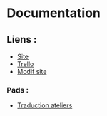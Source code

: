 # Documentation

## Liens :

- [Site](https://pleinphare.github.io/pleinphare.xyz)
- [Trello](https://trello.com/b/q0oMA7UR/atelier-plein-phare)
- [Modif site](https://github.com/pleinphare/pleinphare.xyz/blob/gh-pages/index.html)

### Pads :
- [Traduction ateliers](https://public.etherpad-mozilla.org/p/pleinphare-traductionateliers)
